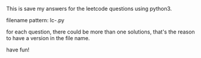 This is save my answers for the leetcode questions using python3.

filename pattern:
lc<question-number>-<version>.py

for each question, there could be more than one solutions,
that's the reason to have a version in the file name.

have fun!
